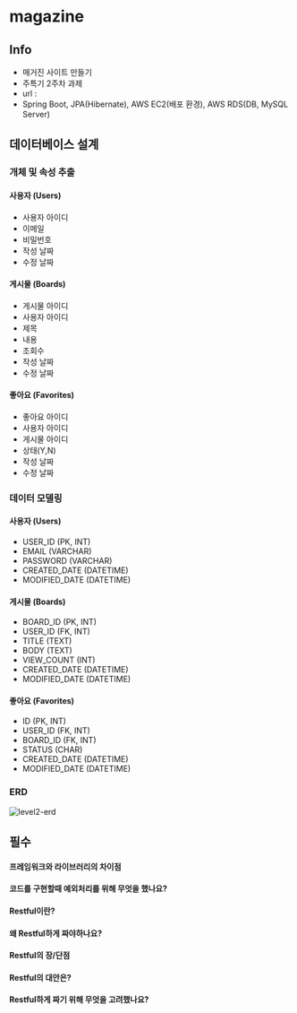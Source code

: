 # magazine
## Info
- 매거진 사이트 만들기
- 주특기 2주차 과제
- url : 
- Spring Boot, JPA(Hibernate), AWS EC2(배포 환경), AWS RDS(DB, MySQL Server)

## 데이터베이스 설계
### 개체 및 속성 추출
#### 사용자 (Users)
- 사용자 아이디
- 이메일
- 비밀번호
- 작성 날짜
- 수정 날짜

#### 게시물 (Boards)
- 게시물 아이디
- 사용자 아이디
- 제목
- 내용
- 조회수
- 작성 날짜
- 수정 날짜

#### 좋아요 (Favorites)
- 좋아요 아이디
- 사용자 아이디
- 게시물 아이디
- 상태(Y,N)
- 작성 날짜
- 수정 날짜

### 데이터 모델링
#### 사용자 (Users)
- USER_ID (PK, INT)
- EMAIL (VARCHAR)
- PASSWORD (VARCHAR)
- CREATED_DATE (DATETIME)
- MODIFIED_DATE (DATETIME)

#### 게시물 (Boards)
- BOARD_ID (PK, INT)
- USER_ID (FK, INT)
- TITLE (TEXT)
- BODY (TEXT)
- VIEW_COUNT (INT)
- CREATED_DATE (DATETIME)
- MODIFIED_DATE (DATETIME)

#### 좋아요 (Favorites)
- ID (PK, INT)
- USER_ID (FK, INT)
- BOARD_ID (FK, INT)
- STATUS (CHAR)
- CREATED_DATE (DATETIME)
- MODIFIED_DATE (DATETIME)

### ERD
![level2-erd](https://user-images.githubusercontent.com/39722357/172979859-86aefbf3-6614-461e-8bc9-67df2e4400e5.png)


## 필수
#### 프레임워크와 라이브러리의 차이점
#### 코드를 구현할때 예외처리를 위해 무엇을 했나요?
#### Restful이란?
#### 왜 Restful하게 짜야하나요?
#### Restful의 장/단점
#### Restful의 대안은?
#### Restful하게 짜기 위해 무엇을 고려했나요?


